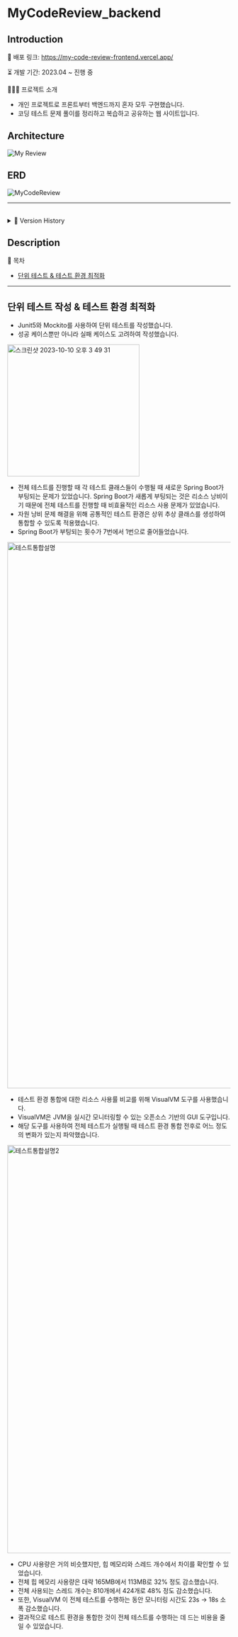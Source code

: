 # MyCodeReview_backend

## Introduction
📎 배포 링크: https://my-code-review-frontend.vercel.app/

⏳ 개발 기간: 2023.04 ~ 진행 중

👨🏻‍💻 프로젝트 소개
  - 개인 프로젝트로 프론트부터 백엔드까지 혼자 모두 구현했습니다.
  - 코딩 테스트 문제 풀이를 정리하고 복습하고 공유하는 웹 사이트입니다.
    


## Architecture
![My Review](https://github.com/Seung-IL-Bang/MyCodeReview_backend/assets/87510898/d30cb707-3e95-4272-aed3-e356e20a8743)


## ERD
![MyCodeReview](https://github.com/Seung-IL-Bang/MyCodeReview_backend/assets/87510898/1d6ef414-2e7b-497e-80bd-f09b27d5cea0)


---
<br>

<details>
  <summary>📂 Version History</summary>

  ### [Version-1.1.0 [23.10.08] [latest]](https://github.com/Seung-IL-Bang/MyCodeReview_backend/pull/26)
  - Redis 캐싱 레이어 도입
  - 벌크 인서트 쿼리 추가
  - @Batchsize 적용

  ### [Version-1.0.1 [23.09.26]](https://github.com/Seung-IL-Bang/MyCodeReview_backend/pull/24)
  - 테스트 환경 통합
  - Board 엔티티 Validator 검증 과정 추가

  ### [Version-1.0.0 [23.09.14]](https://github.com/Seung-IL-Bang/MyCodeReview_backend/tree/version-1.0.0)
  - 첫 번째 릴리즈
</details>


## Description

🔎 목차
  - [단위 테스트 & 테스트 환경 최적화](#단위-테스트-&-테스트-환경-최적화)

---

## 단위 테스트 작성 & 테스트 환경 최적화

- Junit5와 Mockito를 사용하여 단위 테스트를 작성했습니다.
- 성공 케이스뿐만 아니라 실패 케이스도 고려하여 작성했습니다.

<img width="298" alt="스크린샷 2023-10-10 오후 3 49 31" src="https://github.com/Seung-IL-Bang/MyCodeReview_backend/assets/87510898/a897e5c5-82e5-450d-b138-7b81a298f61f">


- 전체 테스트를 진행할 때 각 테스트 클래스들이 수행될 때 새로운 Spring Boot가 부팅되는 문제가 있었습니다. Spring Boot가 새롭게 부팅되는 것은 리소스 낭비이기 때문에 전체 테스트를 진행할 때 비효율적인 리소스 사용 문제가 있었습니다.
- 자원 낭비 문제 해결을 위해 공통적인 테스트 환경은 상위 추상 클래스를 생성하여 통합할 수 있도록 적용했습니다.
- Spring Boot가 부팅되는 횟수가 7번에서 1번으로 줄어들었습니다.

<img width="1233" alt="테스트통합설명" src="https://github.com/Seung-IL-Bang/MyCodeReview_backend/assets/87510898/257782ab-bcf5-44ac-a232-67968d569b6f">

- 테스트 환경 통합에 대한 리소스 사용률 비교를 위해 VisualVM 도구를 사용했습니다.
- VisualVM은 JVM을 실시간 모니터링할 수 있는 오픈소스 기반의 GUI 도구입니다.
- 해당 도구를 사용하여 전체 테스트가 실행될 때 테스트 환경 통합 전후로 어느 정도의 변화가 있는지 파악했습니다.

<img width="921" alt="테스트통합설명2" src="https://github.com/Seung-IL-Bang/MyCodeReview_backend/assets/87510898/83a8fb71-ec1a-4241-ba34-e711fe0bbf52">

- CPU 사용량은 거의 비슷했지만, 힙 메모리와 스레드 개수에서 차이를 확인할 수 있었습니다.
- 전체 힙 메모리 사용량은 대략 165MB에서 113MB로 32% 정도 감소했습니다.
- 전체 사용되는 스레드 개수는 810개에서 424개로 48% 정도 감소했습니다.
- 또한, VisualVM 이 전체 테스트를 수행하는 동안 모니터링 시간도 23s -> 18s 소폭 감소했습니다.
- 결과적으로 테스트 환경을 통합한 것이 전체 테스트를 수행하는 데 드는 비용을 줄일 수 있었습니다.



